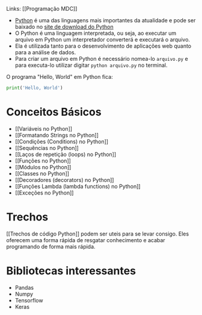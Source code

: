 ---
---

Links: [[Programação MDC]]

- [Python](https://www.python.org/) é uma das linguagens mais importantes da atualidade e pode ser baixado no [site de download do Python](https://www.python.org/downloads )
- O Python é uma linguagem interpretada, ou seja, ao executar um arquivo em Python um interpretador converterá e executará o arquivo. 
- Ela é utilizada tanto para o desenvolvimento de aplicações web quanto para a análise de dados. 
- Para criar um arquivo em Python é necessário nomea-lo `arquivo.py` e para executa-lo utilizar digitar `python arquivo.py` no terminal. 

O programa "Hello, World" em Python fica:
```python
print('Hello, World')
```

# Conceitos Básicos

- [[Variáveis no Python]]
- [[Formatando Strings no Python]]
- [[Condições (Conditions) no Python]]
- [[Sequências no Python]]
- [[Laços de repetição (loops) no Python]]
- [[Funções no Python]]
- [[Módulos no Python]]
- [[Classes no Python]]
- [[Decoradores (decorators) no Python]]
- [[Funções Lambda (lambda functions) no Python]]
- [[Exceções no Python]]

# Trechos

[[Trechos de código Python]] podem ser uteis para se levar consigo. Eles oferecem uma forma rápida de resgatar conhecimento e acabar programando de forma mais rápida.

# Bibliotecas interessantes

- Pandas
- Numpy
- Tensorflow
- Keras